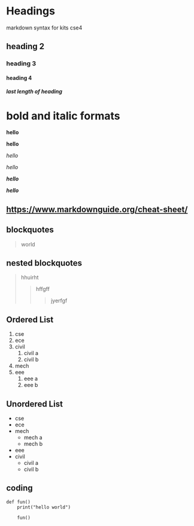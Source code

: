 # Headings
markdown syntax for kits cse4
## heading 2
### heading 3
#### heading 4
##### last length of heading
# bold and italic formats
**hello**

__hello__

*hello*

_hello_

_**hello**_

__*hello*__

## https://www.markdownguide.org/cheat-sheet/

## blockquotes
> world
## nested blockquotes
> hhuirht
>> hffgff
>>> jyerfgf
## Ordered List
1. cse
2. ece
3. civil
    1. civil a
    2. civil b
4. mech
5. eee
    1. eee a
    2. eee b
## Unordered List
- cse
- ece
- mech
    - mech a
    - mech b
- eee
- civil 
    - civil a
    - civil b
## coding
``` 
def fun()
    print("hello world")
````
```
    fun()   
```



